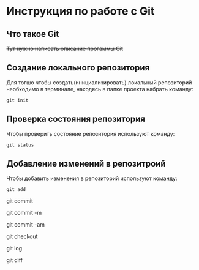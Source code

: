 # **Инструкция по работе с Git**

## Что такое Git

~~Тут нужно написать описание прогаммы Git~~

## Создание локального репозитория

Для тогшо чтобы создать(инициализировать) локальный репозиторий необходимо в терминале, находясь в папке проекта набрать команду:

    git init

## Проверка состояния репозитория

Чтобы проверить состояние репозитория используют команду:

    git status

## Добавление изменений в репозитроий
Чтобы добавить изменения в репозиторий используют команду:

    git add

git commit

git commit -m

git commit -am

git checkout

git log

git diff
